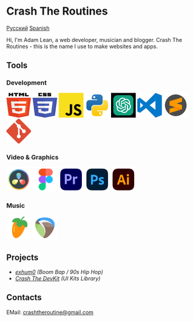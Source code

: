 # Crash The Routines

[Русский](./docs/README_Ru.md) [Spanish](./docs/README_ES.md)

Hi, I'm Adam Lean, a web developer, musician and blogger.
Crash The Routines - this is the name I use to make websites and apps.

## Tools

### Development

<img src="./assets/svg/html5.svg" width="65" height="65"> <img src="./assets/svg/css3.svg" width="65" height="65"> <img src="./assets/svg/JS.svg" width="65" height="65"> <img src="./assets/svg/python.svg" width="65" height="65"> <img src="./assets/svg/chatgpt.svg" width="65" height="65" color="green">
<img src="./assets/svg/visual-studio-code-logo-svgrepo-com.svg" width="65" height="65"> <img src="./assets/svg/sublime-text-svgrepo-com.svg" width="65" height="65"> <img src="./assets/svg/git-icon-logo-svgrepo-com.svg" width="65" height="65">

<!-- <img src="./assets/svg/React.svg" width="65" height="65"> <img src="./assets/svg/typescript-logo-svgrepo-com.svg" width="65" height="65"> -->

### Video & Graphics

<img src="./assets/svg/davinci.svg" width="65" height="65"> <img src="./assets/svg/figma-svgrepo-com.svg" width="65" height="65"> <img src="./assets/svg/adobe-premiere-svgrepo-com.svg" width="65" height="65">
<img src="./assets/svg/adobe-photoshop-svgrepo-com.svg" width="65" height="65"> <img src="./assets/svg/adobe-illustrator-svgrepo-com.svg" width="65" height="65">

### Music

<img src="./assets/svg/flstudio.svg" width="65" height="65"> <img src="./assets/svg/reaper.svg" width="65" height="65">

## Projects

- _[exhum0](https://exhum0.netlify.app) (Boom Bap / 90s Hip Hop)_
- _[Crash The DevKit](https://github.com/crashtheroutines/crashtheroutines_devkits) (UI Kits Library)_

## Contacts

EMail: crashtheroutine@gmail.com
